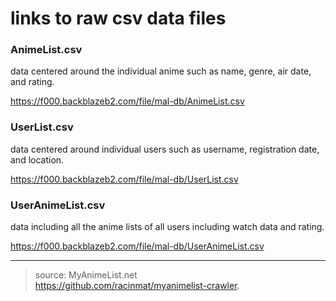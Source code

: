 # links to raw csv data files

### AnimeList.csv
data centered around the individual anime such as name, genre, air date, and rating.

https://f000.backblazeb2.com/file/mal-db/AnimeList.csv

### UserList.csv
data centered around individual users such as username, registration date, and location.

https://f000.backblazeb2.com/file/mal-db/UserList.csv

### UserAnimeList.csv
data including all the anime lists of all users including watch data and rating.

https://f000.backblazeb2.com/file/mal-db/UserAnimeList.csv

---
> source: MyAnimeList.net  
> https://github.com/racinmat/myanimelist-crawler.